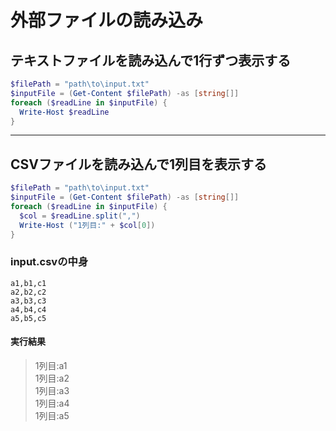 # 外部ファイルの読み込み

## テキストファイルを読み込んで1行ずつ表示する

```PowerShell
$filePath = "path\to\input.txt"
$inputFile = (Get-Content $filePath) -as [string[]]
foreach ($readLine in $inputFile) {
  Write-Host $readLine
}
```

---

## CSVファイルを読み込んで1列目を表示する

```PowerShell
$filePath = "path\to\input.txt"
$inputFile = (Get-Content $filePath) -as [string[]]
foreach ($readLine in $inputFile) {
  $col = $readLine.split(",")
  Write-Host ("1列目:" + $col[0])
}
```

### input.csvの中身

```csv
a1,b1,c1
a2,b2,c2
a3,b3,c3
a4,b4,c4
a5,b5,c5
```

#### 実行結果

> 1列目:a1  
  1列目:a2  
  1列目:a3  
  1列目:a4  
  1列目:a5
